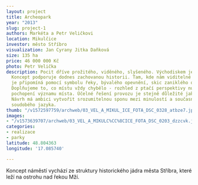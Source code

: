 ```yaml
---
layout: project
title: Archeopark
year: "2013"
slug: project-1
authors: Markéta a Petr Veličkovi
location: Mikulčice
investor: město Stříbro
visualization: Jan Cyrany Jitka Daňková
size: 135 ha
price: 46 000 000 Kč
photo: Petr Velička
description: Pocit dříve prožitého, viděného, slyšeného. Východiskem je samotné místo.
  Koncept podporuje dodnes zachovanou historii. Tam, kde nám viditelné známky vymizely,
  je připomíná pomocí symbolu řeky, bývalého opevnění, skic zaniklého obrazu místa…
  Doplňujeme to, co místu vždy chybělo - rozhled z ptačí perspektivy nutný k plnému
  pochopení významu místa. Účelné řešení provozu je stejně důležité jako řešení detailů.
  Návrh má ambici vytvořit srozumitelnou sponu mezi minulostí a současností za použití
  soudobého jazyka.
thumb: "/v1572597759/archweb/03_VEL_A_MIKUL_ICE_FOTA_DSC_0328_atbze7.jpg"
images:
- "/v1573639707/archweb/03_VEL_A_MIKULC%CC%8CICE_FOTA_DSC_0203_dzzcvk.jpg"
categories:
- realizace
- parky
latitude: 48.804363
longitude: '17.085740'

---
```

Koncept náměstí vychází ze struktury historického jádra města Stříbra, které leží na ostrohu nad řekou Mží.